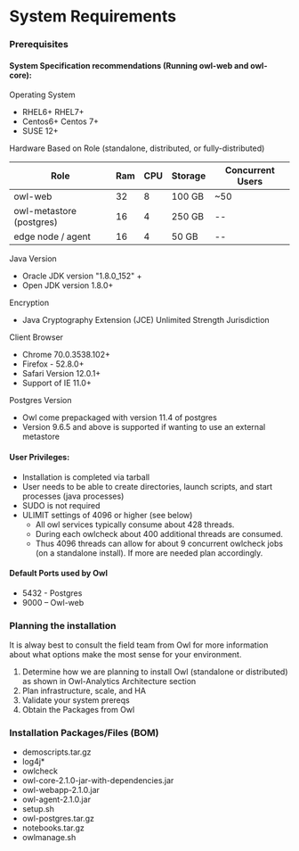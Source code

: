 # System Requirements



### Prerequisites

#### System Specification recommendations (Running owl-web and owl-core):

Operating System

* RHEL6+ RHEL7+ 
* Centos6+ Centos 7+
* SUSE 12+

Hardware Based on Role (standalone, distributed, or fully-distributed)

| Role                     | Ram | CPU | Storage | Concurrent Users |
| ------------------------ | --- | --- | ------- | ---------------- |
| owl-web                  | 32  | 8   | 100 GB  | \~50             |
| owl-metastore (postgres) | 16  | 4   | 250 GB  | --               |
| edge node / agent        | 16  | 4   | 50 GB   | --               |

Java Version

* Oracle JDK version "1.8.0\_152" +
* Open JDK version 1.8.0+

Encryption

* Java Cryptography Extension (JCE) Unlimited Strength Jurisdiction

Client Browser

* Chrome 70.0.3538.102+
* Firefox - 52.8.0+
* Safari Version 12.0.1+
* Support of IE 11.0+

Postgres Version

* Owl come prepackaged with version 11.4 of postgres
* Version 9.6.5 and above is supported if wanting to use an external metastore

#### User Privileges:

* Installation is completed via tarball
* User needs to be able to create directories, launch scripts, and start processes (java processes)
* SUDO is not required
* ULIMIT settings of 4096 or higher (see below)
  * All owl services typically consume about 428 threads.
  * During each owlcheck about 400 additional threads are consumed.
  * Thus 4096 threads can allow for about 9 concurrent owlcheck jobs (on a standalone install).  If more are needed plan accordingly.

#### Default Ports used by Owl

* 5432 - Postgres
* 9000 – Owl-web

### Planning the installation

It is alway best to consult the field team from Owl for more information about what options make the most sense for your environment.

1. Determine how we are planning to install Owl (standalone or distributed) as shown in Owl-Analytics Architecture section
2. Plan infrastructure, scale, and HA
3. Validate your system prereqs
4. Obtain the Packages from Owl

### Installation Packages/Files (BOM)

* demoscripts.tar.gz
* log4j\*
* owlcheck
* owl-core-2.1.0-jar-with-dependencies.jar
* owl-webapp-2.1.0.jar
* owl-agent-2.1.0.jar
* setup.sh
* owl-postgres.tar.gz
* notebooks.tar.gz
* owlmanage.sh
